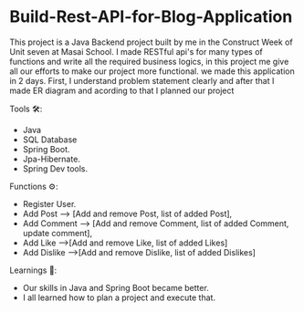 # Build-Rest-API-for-Blog-Application


This project is a Java Backend project built by me in the Construct Week of Unit seven at Masai School. I made RESTful api's for many types of functions and write all the required business logics, in this project me  give all our efforts to make our project more functional. we made this application in 2 days. First, I understand problem statement clearly and after that I made ER diagram and acording to that I planned our project 




Tools 🛠️:
* Java
* SQL Database
* Spring Boot.
* Jpa-Hibernate.
* Spring Dev tools.


Functions ⚙️:


* Register User.
* Add Post --> [Add and remove Post, list of added Post],
* Add Comment --> [Add and remove Comment, list of added Comment, update comment],
* Add Like -->[Add and remove Like, list of added Likes]
* Add Dislike -->[Add and remove Dislike, list of added Dislikes]



Learnings 📒:
* Our skills in Java and Spring Boot became better.
* I all learned how to plan a project and execute that.
